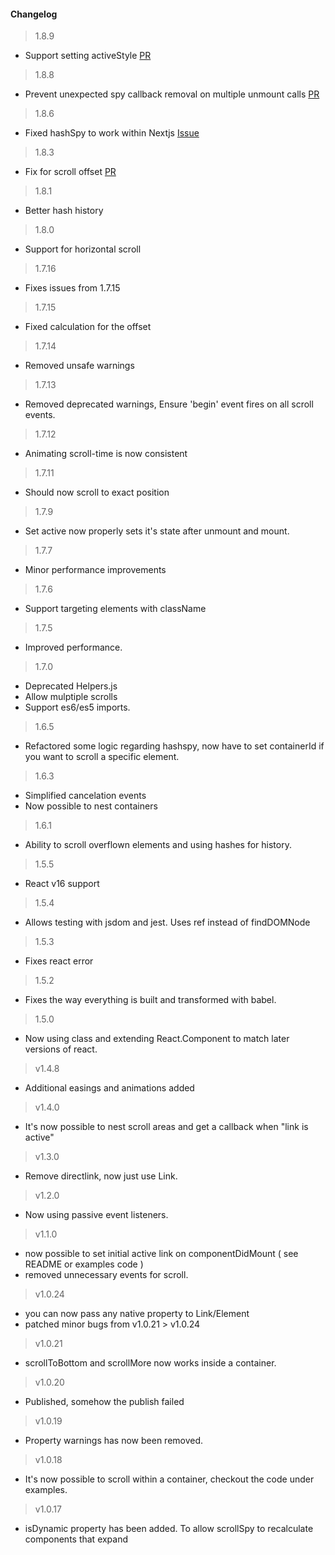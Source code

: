 #### Changelog

> 1.8.9

- Support setting activeStyle [PR](https://github.com/fisshy/react-scroll/pull/516)

> 1.8.8

- Prevent unexpected spy callback removal on multiple unmount calls [PR](https://github.com/fisshy/react-scroll/pull/519)

> 1.8.6

- Fixed hashSpy to work within Nextjs [Issue](https://github.com/fisshy/react-scroll/issues/476)

> 1.8.3

- Fix for scroll offset [PR](https://github.com/fisshy/react-scroll/pull/469)

> 1.8.1

- Better hash history

> 1.8.0

- Support for horizontal scroll

> 1.7.16

- Fixes issues from 1.7.15

> 1.7.15

- Fixed calculation for the offset

> 1.7.14

- Removed unsafe warnings

> 1.7.13

- Removed deprecated warnings, Ensure 'begin' event fires on all scroll events.

> 1.7.12

- Animating scroll-time is now consistent

> 1.7.11

- Should now scroll to exact position

> 1.7.9

- Set active now properly sets it's state after unmount and mount.

> 1.7.7

- Minor performance improvements

> 1.7.6

- Support targeting elements with className

> 1.7.5

- Improved performance.

> 1.7.0

- Deprecated Helpers.js
- Allow mulptiple scrolls
- Support es6/es5 imports.

> 1.6.5

- Refactored some logic regarding hashspy, now have to set containerId if you want to scroll a specific element.

> 1.6.3

- Simplified cancelation events
- Now possible to nest containers

> 1.6.1

- Ability to scroll overflown elements and using hashes for history.

> 1.5.5

- React v16 support

> 1.5.4

- Allows testing with jsdom and jest. Uses ref instead of findDOMNode

> 1.5.3

- Fixes react error

> 1.5.2

- Fixes the way everything is built and transformed with babel.

> 1.5.0

- Now using class and extending React.Component to match later versions of react.

> v1.4.8

- Additional easings and animations added

> v1.4.0

- It's now possible to nest scroll areas and get a callback when "link is active"

> v1.3.0

- Remove directlink, now just use Link.

> v1.2.0

- Now using passive event listeners.

> v1.1.0

- now possible to set initial active link on componentDidMount ( see README or examples code )
- removed unnecessary events for scroll.

> v1.0.24

- you can now pass any native property to Link/Element
- patched minor bugs from v1.0.21 > v1.0.24

> v1.0.21

- scrollToBottom and scrollMore now works inside a container.

> v1.0.20

- Published, somehow the publish failed

> v1.0.19

- Property warnings has now been removed.

> v1.0.18

- It's now possible to scroll within a container, checkout the code under examples.

> v1.0.17

- isDynamic property has been added. To allow scrollSpy to recalculate components that expand
